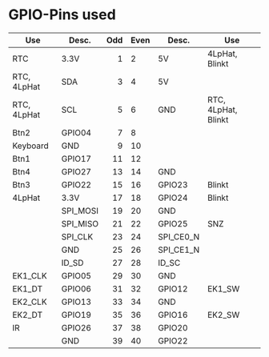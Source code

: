 GPIO-Pins used
==============

|Use           |Desc.    | Odd  | Even | Desc.     | Use                 |
|--------------|---------|-----:|:-----|-----------|---------------------|
|RTC           |3.3V     |   1  |  2   | 5V        | 4LpHat, Blinkt      |
|RTC, 4LpHat   |SDA      |   3  |  4   | 5V        |                     |
|RTC, 4LpHat   |SCL      |   5  |  6   | GND       | RTC, 4LpHat, Blinkt |
|Btn2          |GPIO04   |   7  |  8   |           |                     |
|Keyboard      |GND      |   9  | 10   |           |                     |
|Btn1          |GPIO17   |  11  | 12   |           |                     |
|Btn4          |GPIO27   |  13  | 14   | GND       |                     |
|Btn3          |GPIO22   |  15  | 16   | GPIO23    | Blinkt              |
|4LpHat        |3.3V     |  17  | 18   | GPIO24    | Blinkt              |
|              |SPI_MOSI |  19  | 20   | GND       |                     |
|              |SPI_MISO |  21  | 22   | GPIO25    | SNZ                 |
|              |SPI_CLK  |  23  | 24   | SPI_CE0_N |                     |
|              |GND      |  25  | 26   | SPI_CE1_N |                     |
|              |ID_SD    |  27  | 28   | ID_SC     |                     |
|EK1_CLK       |GPIO05   |  29  | 30   | GND       |                     |
|EK1_DT        |GPIO06   |  31  | 32   | GPIO12    | EK1_SW              |
|EK2_CLK       |GPIO13   |  33  | 34   | GND       |                     |
|EK2_DT        |GPIO19   |  35  | 36   | GPIO16    | EK2_SW              |
|IR            |GPIO26   |  37  | 38   | GPIO20    |                     |
|              |GND      |  39  | 40   | GPIO22    |                     |
